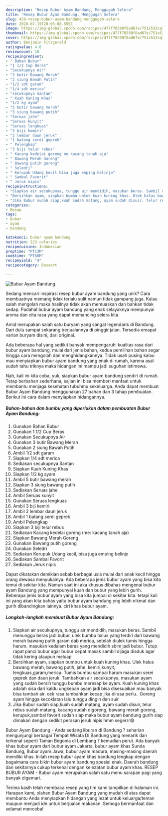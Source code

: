```yaml
---
description: "Resep Bubur Ayam Bandung, Menggugah Selera"
title: "Resep Bubur Ayam Bandung, Menggugah Selera"
slug: 429-resep-bubur-ayam-bandung-menggugah-selera
date: 2020-07-15T20:05:08.555Z
image: https://img-global.cpcdn.com/recipes/477f78599f8ad67e/751x532cq70/bubur-ayam-bandung-foto-resep-utama.jpg
thumbnail: https://img-global.cpcdn.com/recipes/477f78599f8ad67e/751x532cq70/bubur-ayam-bandung-foto-resep-utama.jpg
cover: https://img-global.cpcdn.com/recipes/477f78599f8ad67e/751x532cq70/bubur-ayam-bandung-foto-resep-utama.jpg
author: Benjamin Fitzgerald
ratingvalue: 4.6
reviewcount: 10
recipeingredient:
- " Bahan Bubur"
- "1 1/2 Cup Beras"
- "Secukupnya Air"
- "3 butir Bawang Merah"
- "2 siung Bawah Putih"
- "1/2 sdt garam"
- "1/4 sdt merica"
- "secukupnya Santan"
- " Kuah Kuning Khas"
- "1/2 kg ayam"
- "5 butir bawang merah"
- "3 siung bawang putih"
- "Seruas jahe"
- "Seruas kunyit"
- "Seruas lengkuas"
- "3 biji kemiri"
- "2 lembar daun jeruk"
- "1 batang serei geprek"
- " Pelengkap"
- "3 biji telur rebus"
- " Kacang kedelai goreng me kacang tanah aja"
- " Bawang Merah Goreng"
- " Bawang putih goreng"
- " Seledri"
- " Kerupuk Udang kecil bisa juga emping belinjo"
- " Sambal Favorit"
- " Jeruk nipis"
recipeinstructions:
- "Siapkan air secukupnya, tunggu air mendidih, masukan beras. Sambil menunggu beras jadi bubur, ulek bumbu halus yang terdiri dari bawang merah bawang putih garam dab merica, setelah diulek tumis hingga harum. masukan kedalam beras yang mendidih sblm jadi bubur. Tutup rapat panci bubur agar bubur cepat masak sambil dijaga diaduk agar tidak kering ataupun meluap"
- "Bersihkan ayam, siapkan bumbu untuk kuah kuning khas. Ulek halus bawang merah, bawang putih, jahe, kemiri,kunyit, lengkuas,garam,merica. Tumis bumbu sampai harum masukan serei geprek dan daun jeruk. Tambahkan air secukupnya, masukan ayam yang sudah bersih tunggu bumbu meresap ke ayam. Kuah kuning khas adalah sisa dari kaldu ungkepan ayam jadi bisa disesuaikan mau banyak bisa tambah air. cek rasa tambahkan kecap jika dirasa perlu.. Goreng ayam hingga kecoklatan lalu tunggu dingin dan suir"
- "Jika Bubur sudah siap,kuah sudah matang, ayam sudah disuir, telur rebus sudah matang, kacang sudah digoreng, bawang merah goreng, kerupuk,sambal favorit sudah siap maka bubur ayam bandung gurih siap dimakan dengan sedikit perasan jeruk nipis hmm segerrr😄"
categories:
- Resep
tags:
- bubur
- ayam
- bandung

katakunci: bubur ayam bandung 
nutrition: 223 calories
recipecuisine: Indonesian
preptime: "PT13M"
cooktime: "PT60M"
recipeyield: "4"
recipecategory: Dessert

---
```



![Bubur Ayam Bandung](https://img-global.cpcdn.com/recipes/477f78599f8ad67e/751x532cq70/bubur-ayam-bandung-foto-resep-utama.jpg)

Sedang mencari inspirasi resep bubur ayam bandung yang unik? Cara membuatnya memang tidak terlalu sulit namun tidak gampang juga. Kalau salah mengolah maka hasilnya tidak akan memuaskan dan bahkan tidak sedap. Padahal bubur ayam bandung yang enak selayaknya mempunyai aroma dan cita rasa yang dapat memancing selera kita.

Amid merupakan salah satu buryam yang sangat legendaris di Bandung. Dari dulu sampai sekarang berjualannya di pinggir jalan. Tersedia emapat varian buryam disini, dari original.

Ada beberapa hal yang sedikit banyak mempengaruhi kualitas rasa dari bubur ayam bandung, mulai dari jenis bahan, kedua pemilihan bahan segar hingga cara mengolah dan menghidangkannya. Tidak usah pusing kalau mau menyiapkan bubur ayam bandung yang enak di rumah, karena asal sudah tahu triknya maka hidangan ini mampu jadi suguhan istimewa.


Nah, kali ini kita coba, yuk, siapkan bubur ayam bandung sendiri di rumah. Tetap berbahan sederhana, sajian ini bisa memberi manfaat untuk membantu menjaga kesehatan tubuhmu sekeluarga. Anda dapat membuat Bubur Ayam Bandung menggunakan 27 bahan dan 3 tahap pembuatan. Berikut ini cara dalam menyiapkan hidangannya.

<!--inarticleads1-->

##### Bahan-bahan dan bumbu yang diperlukan dalam pembuatan Bubur Ayam Bandung:

1. Gunakan  Bahan Bubur
1. Gunakan 1 1/2 Cup Beras
1. Gunakan Secukupnya Air
1. Gunakan 3 butir Bawang Merah
1. Gunakan 2 siung Bawah Putih
1. Ambil 1/2 sdt garam
1. Siapkan 1/4 sdt merica
1. Sediakan secukupnya Santan
1. Siapkan  Kuah Kuning Khas
1. Siapkan 1/2 kg ayam
1. Ambil 5 butir bawang merah
1. Siapkan 3 siung bawang putih
1. Sediakan Seruas jahe
1. Ambil Seruas kunyit
1. Gunakan Seruas lengkuas
1. Ambil 3 biji kemiri
1. Ambil 2 lembar daun jeruk
1. Ambil 1 batang serei geprek
1. Ambil  Pelengkap
1. Siapkan 3 biji telur rebus
1. Sediakan  Kacang kedelai goreng (me: kacang tanah aja)
1. Siapkan  Bawang Merah Goreng
1. Gunakan  Bawang putih goreng
1. Gunakan  Seledri
1. Sediakan  Kerupuk Udang kecil, bisa juga emping belinjo
1. Sediakan  Sambal Favorit
1. Sediakan  Jeruk nipis


Dapat dikatakan demikian sebab berbagai usia mulai dari anak kecil hingga orang dewasa menyukainya. Ada beberapa jenis bubur ayam yang bisa kita temui di sekitar kita. Namun saat ini aka khusus dibahas mengenai bubur ayam Bandung yang mempunyai kuah dan bubur yang lebih gurih. Beberapa jenis bubur ayam yang bisa kita jumpai di sekitar kita. tetapi kali ini yang akan kita bahas yaitu bubur ayam bandung yng lebih nikmat dan gurih dibandingkan lainnya. ciri khas bubur ayam. 

<!--inarticleads2-->

##### Langkah-langkah membuat Bubur Ayam Bandung:

1. Siapkan air secukupnya, tunggu air mendidih, masukan beras. Sambil menunggu beras jadi bubur, ulek bumbu halus yang terdiri dari bawang merah bawang putih garam dab merica, setelah diulek tumis hingga harum. masukan kedalam beras yang mendidih sblm jadi bubur. Tutup rapat panci bubur agar bubur cepat masak sambil dijaga diaduk agar tidak kering ataupun meluap
1. Bersihkan ayam, siapkan bumbu untuk kuah kuning khas. Ulek halus bawang merah, bawang putih, jahe, kemiri,kunyit, lengkuas,garam,merica. Tumis bumbu sampai harum masukan serei geprek dan daun jeruk. Tambahkan air secukupnya, masukan ayam yang sudah bersih tunggu bumbu meresap ke ayam. Kuah kuning khas adalah sisa dari kaldu ungkepan ayam jadi bisa disesuaikan mau banyak bisa tambah air. cek rasa tambahkan kecap jika dirasa perlu.. Goreng ayam hingga kecoklatan lalu tunggu dingin dan suir
1. Jika Bubur sudah siap,kuah sudah matang, ayam sudah disuir, telur rebus sudah matang, kacang sudah digoreng, bawang merah goreng, kerupuk,sambal favorit sudah siap maka bubur ayam bandung gurih siap dimakan dengan sedikit perasan jeruk nipis hmm segerrr😄


Bubur Ayam Bandung - Anda sedang liburan di Bandung ? seharian mengunjungi berbagai Tempat Wisata Di Bandung yang menarik dan terkenal seperti Taman Begonia di Lembang ? kemudian perut. Ada banyak khas bubur ayam dari bubur ayam Jakarta, bubur ayam khas Sunda Bandung, Bubur ayam Jawa, bubur ayam madura, masing-masing daerah memiliki khas. Inilah resep bubur ayam khas bandung lengkap dengan bagaimana cara bikin bubur ayam bandung spesial enak. Daerah bandung dan sekitarnya cukup terkenal dengan kelezatan bubur ayam khas. RESEP BUBUR AYAM - Bubur ayam merupakan salah satu menu sarapan pagi yang banyak digemari. 

Terima kasih telah membaca resep yang tim kami tampilkan di halaman ini. Harapan kami, olahan Bubur Ayam Bandung yang mudah di atas dapat membantu Anda menyiapkan hidangan yang lezat untuk keluarga/teman maupun menjadi ide untuk berjualan makanan. Semoga bermanfaat dan selamat mencoba!
